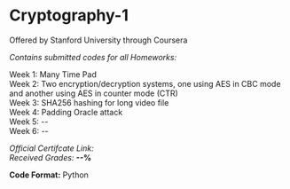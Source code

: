 # Cryptography-1
Offered by Stanford University through Coursera


*Contains submitted codes for all Homeworks:*  

Week 1: Many Time Pad  
Week 2: Two encryption/decryption systems, one using AES in CBC mode and another using AES in counter mode (CTR)  
Week 3: SHA256 hashing for long video file  
Week 4: Padding Oracle attack  
Week 5: --  
Week 6: --  


*Official Certifcate Link:* <Will be added in future>  
*Received Grades:* **--%**  

**Code Format:** Python  
 
